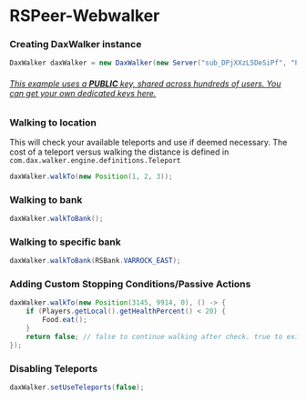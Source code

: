 # RSPeer-Webwalker

### Creating DaxWalker instance
```java
DaxWalker daxWalker = new DaxWalker(new Server("sub_DPjXXzL5DeSiPf", "PUBLIC-KEY"));
```
###### [This example uses a **PUBLIC** key, shared across hundreds of users. You can get your own dedicated keys here.](https://admin.dax.cloud/)



### Walking to location
This will check your available teleports and use if deemed necessary. 
The cost of a teleport versus walking the distance is defined in ```com.dax.walker.engine.definitions.Teleport```
```java
daxWalker.walkTo(new Position(1, 2, 3));
```

### Walking to bank
```java
daxWalker.walkToBank();
```

### Walking to specific bank
```java
daxWalker.walkToBank(RSBank.VARROCK_EAST);
```

### Adding Custom Stopping Conditions/Passive Actions
```java
daxWalker.walkTo(new Position(3145, 9914, 0), () -> {
    if (Players.getLocal().getHealthPercent() < 20) {
        Food.eat();
    }
    return false; // false to continue walking after check. true to exit out of walker.
});
```


### Disabling Teleports
```java
daxWalker.setUseTeleports(false);
```
